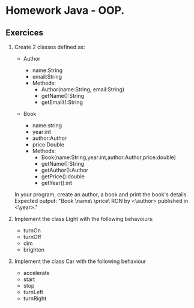 # Homework Java - OOP. 

## Exercices 
1. Create 2 classes defined as:
   - Author
     - name:String
     - email:String
     - Methods:
       - Author(name:String, email:String)
       - getName():String
       - getEmail():String

   - Book
       - name:string
       - year:int
       - author:Author
       - price:Double
       - Methods:
         - Book(name:String,year:int,author:Author,price:double)
         - getName():String
         - getAuthor():Author
         - getPrice():double
         - getYear():int

   In your program, create an author, a book and print the book's details.
   Expected output: "Book \name\ \price\ RON by <\author\> published in <\year\>."

2. Implement the class Light with the following behavoiurs:
      - turnOn
      - turnOff
      - dim
      - brighten

3. Implement the class Car with the following behaviour
     - accelerate
     - start
     - stop
     - turnLeft
     - turnRight
